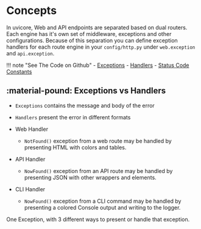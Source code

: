 # Concepts

In uvicore, Web and API endpoints are separated based on dual routers.  Each engine has it's own set of middleware, exceptions and other configurations.  Because of this separation you can define exception handlers for each route engine in your `config/http.py` under `web.exception` and `api.exception`.

!!! note "See The Code on Github"
    - [Exceptions](https://github.com/uvicore/framework/blob/master/uvicore/http/exceptions/__init__.py)
    - [Handlers](https://github.com/uvicore/framework/blob/master/uvicore/http/exceptions/handlers.py)
    - [Status Code Constants](https://github.com/uvicore/framework/blob/master/uvicore/http/status.py)



## :material-pound: Exceptions vs Handlers

- `Exceptions` contains the message and body of the error
- `Handlers` present the error in different formats

- Web Handler
    - `NotFound()` exception from a web route may be handled by presenting HTML with colors and tables.
- API Handler
    - `NowFound()` exception from an API route may be handled by presenting JSON with other wrappers and elements.
- CLI Handler
    - `NowFound()` exception from a CLI command may be handled by presenting a colored Console output and writing to the logger.

One Exception, with 3 different ways to present or handle that exception.


